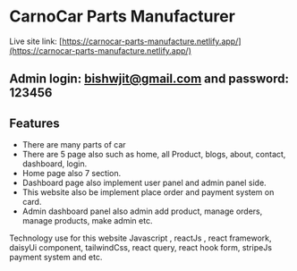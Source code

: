 # CarnoCar Parts Manufacturer

Live site link: [https://carnocar-parts-manufacture.netlify.app/](https://carnocar-parts-manufacture.netlify.app/) 

## Admin login: bishwjit@gmail.com  and password: 123456
## Features

* There are many parts of car
* There are 5 page also such as home, all Product, blogs, about, contact, dashboard, login.
* Home page also 7 section.
* Dashboard page also implement user panel and admin panel side.
* This website also be implement place order and payment system on card.
* Admin dashboard panel also admin add product, manage orders, manage products, make admin etc.

Technology use for this website Javascript , reactJs , react framework, daisyUi component, tailwindCss, react query, react hook form, stripeJs payment system and etc.